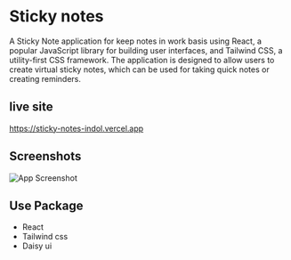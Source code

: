 
# Sticky notes
A Sticky Note application for keep notes in work basis using React, a popular JavaScript library for building user interfaces, and Tailwind CSS, a utility-first CSS framework. The application is designed to allow users to create virtual sticky notes, which can be used for taking quick notes or creating reminders.

## live site

https://sticky-notes-indol.vercel.app

## Screenshots

![App Screenshot](https://i.ibb.co/8sWx5MB/note.png)

## Use Package
- React
- Tailwind css
- Daisy ui
